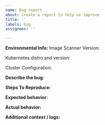 ```yaml
---
name: Bug report
about: Create a report to help us improve
title: ''
labels: bug
assignees: ''

---
```


<!-- Thanks for helping us to improve the Image Scanner! We welcome all bug reports.
Please fill out each area of the template so we can better help you. Comments like this
will be hidden when you post but you can delete them if you wish. -->

**Environmental Info:**
Image Scanner Version:
<!-- Provide the used imaged image tag for the ghcr.io/statnett/image-scanner-operator image -->

Kubernetes distro and version:
<!-- Provide your flavour of Kubernetes; e.g. Openshift, RKE 2, K3s -->

Cluster Configuration:
<!-- Provide some basic information on the cluster configuration. For example, "3 servers, 2 agents". -->

**Describe the bug:**
<!-- A clear and concise description of what the bug is. -->

**Steps To Reproduce:**
<!-- Steps to reproduce the behavior.
Please include as the first step how you installed the Image Scanner (including all flags and/or environment variables). -->

**Expected behavior:**
<!-- A clear and concise description of what you expected to happen. -->

**Actual behavior:**
<!-- A clear and concise description of what actually happened. -->

**Additional context / logs:**
<!-- Add any other context and/or logs about the problem here. -->